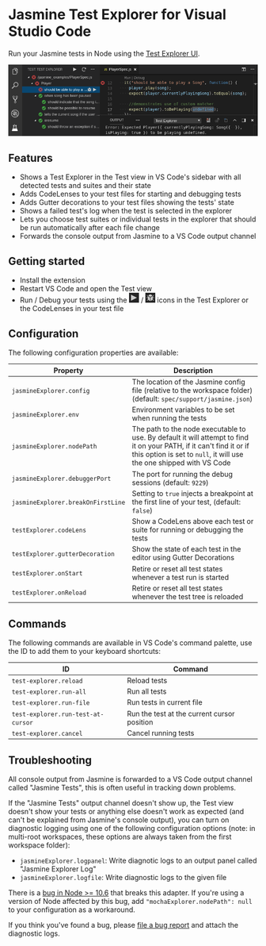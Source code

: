 # Jasmine Test Explorer for Visual Studio Code

Run your Jasmine tests in Node using the 
[Test Explorer UI](https://marketplace.visualstudio.com/items?itemName=hbenl.vscode-test-explorer).

![Screenshot](img/screenshot.png)

## Features
* Shows a Test Explorer in the Test view in VS Code's sidebar with all detected tests and suites and their state
* Adds CodeLenses to your test files for starting and debugging tests
* Adds Gutter decorations to your test files showing the tests' state
* Shows a failed test's log when the test is selected in the explorer
* Lets you choose test suites or individual tests in the explorer that should be run automatically after each file change
* Forwards the console output from Jasmine to a VS Code output channel

## Getting started
* Install the extension
* Restart VS Code and open the Test view
* Run / Debug your tests using the ![Run](img/run.png) / ![Debug](img/debug.png) icons in the Test Explorer or the CodeLenses in your test file

## Configuration

The following configuration properties are available:

Property                           | Description
-----------------------------------|---------------------------------------------------------------
`jasmineExplorer.config`           | The location of the Jasmine config file (relative to the workspace folder) (default: `spec/support/jasmine.json`)
`jasmineExplorer.env`              | Environment variables to be set when running the tests
`jasmineExplorer.nodePath`         | The path to the node executable to use. By default it will attempt to find it on your PATH, if it can't find it or if this option is set to `null`, it will use the one shipped with VS Code
`jasmineExplorer.debuggerPort`     | The port for running the debug sessions (default: `9229`)
`jasmineExplorer.breakOnFirstLine` | Setting to `true` injects a breakpoint at the first line of your test, (default: `false`)
`testExplorer.codeLens`            | Show a CodeLens above each test or suite for running or debugging the tests
`testExplorer.gutterDecoration`    | Show the state of each test in the editor using Gutter Decorations
`testExplorer.onStart`             | Retire or reset all test states whenever a test run is started
`testExplorer.onReload`            | Retire or reset all test states whenever the test tree is reloaded

## Commands

The following commands are available in VS Code's command palette, use the ID to add them to your keyboard shortcuts:

ID                                 | Command
-----------------------------------|--------------------------------------------
`test-explorer.reload`             | Reload tests
`test-explorer.run-all`            | Run all tests
`test-explorer.run-file`           | Run tests in current file
`test-explorer.run-test-at-cursor` | Run the test at the current cursor position
`test-explorer.cancel`             | Cancel running tests

## Troubleshooting
All console output from Jasmine is forwarded to a VS Code output channel called "Jasmine Tests", this is often useful in tracking down problems.

If the "Jasmine Tests" output channel doesn't show up, the Test view doesn't show your tests or anything else doesn't work as expected (and can't be explained from Jasmine's console output), you can turn on diagnostic logging using one of the following configuration options
(note: in multi-root workspaces, these options are always taken from the first workspace folder):
* `jasmineExplorer.logpanel`: Write diagnotic logs to an output panel called "Jasmine Explorer Log"
* `jasmineExplorer.logfile`: Write diagnostic logs to the given file

There is a [bug in Node >= 10.6](https://github.com/nodejs/node/issues/21671) that breaks this adapter.
If you're using a version of Node affected by this bug, add `"mochaExplorer.nodePath": null` to your configuration as a workaround.

If you think you've found a bug, please [file a bug report](https://github.com/hbenl/vscode-jasmine-test-adapter/issues) and attach the diagnostic logs.
